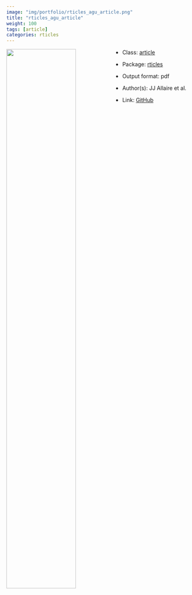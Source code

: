 ```yaml
---
image: "img/portfolio/rticles_agu_article.png"
title: "rticles_agu_article"
weight: 100
tags: [article]
categories: rticles
---
```




<!--more-->

<a href="../../img/portfolio/rticles_agu_article.png"><img class = "jf-image-shadow" src="../../img/portfolio/rticles_agu_article.png" style="display: block; margin: auto;" width="60%"  align="left"></a>

- Class: [article](../../tags/article)
- Package: [rticles](rticles)
- Output format: pdf

- Author(s): JJ Allaire et al.
- Link: [GitHub](https://github.com/rstudio/rticles)


